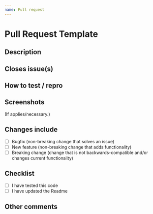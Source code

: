 ```yaml
---
name: Pull request
---
```


# Pull Request Template

## Description

## Closes issue(s)

## How to test / repro

## Screenshots

(If applies/necessary.)

## Changes include

- [ ] Bugfix (non-breaking change that solves an issue)
- [ ] New feature (non-breaking change that adds functionality)
- [ ] Breaking change (change that is not backwards-compatible and/or changes current functionality)

## Checklist

- [ ] I have tested this code
- [ ] I have updated the Readme

## Other comments
